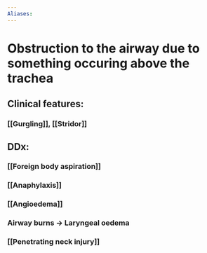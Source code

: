 ```yaml
---
Aliases:
---
```

# Obstruction to the airway due to something occuring above the trachea 
## Clinical features:
### [[Gurgling]], [[Stridor]]
## DDx:
### [[Foreign body aspiration]]
### [[Anaphylaxis]]
### [[Angioedema]]
### Airway burns -> Laryngeal oedema 
### [[Penetrating neck injury]]